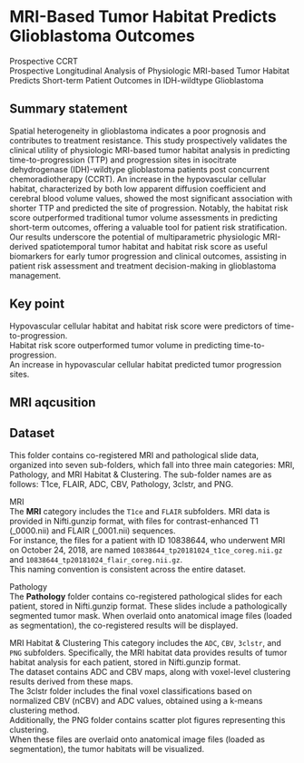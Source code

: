 # MRI-Based Tumor Habitat Predicts Glioblastoma Outcomes
Prospective CCRT  
Prospective Longitudinal Analysis of Physiologic MRI-based Tumor Habitat Predicts Short-term Patient Outcomes in IDH-wildtype Glioblastoma   

## Summary statement
Spatial heterogeneity in glioblastoma indicates a poor prognosis and contributes to treatment resistance. This study prospectively validates the clinical utility of physiologic MRI-based tumor habitat analysis in predicting time-to-progression (TTP) and progression sites in isocitrate dehydrogenase (IDH)-wildtype glioblastoma patients post concurrent chemoradiotherapy (CCRT). An increase in the hypovascular cellular habitat, characterized by both low apparent diffusion coefficient and cerebral blood volume values, showed the most significant association with shorter TTP and predicted the site of progression. Notably, the habitat risk score outperformed traditional tumor volume assessments in predicting short-term outcomes, offering a valuable tool for patient risk stratification. Our results underscore the potential of multiparametric physiologic MRI-derived spatiotemporal tumor habitat and habitat risk score as useful biomarkers for early tumor progression and clinical outcomes, assisting in patient risk assessment and treatment decision-making in glioblastoma management.  

## Key point
Hypovascular cellular habitat and habitat risk score were predictors of time-to-progression.  
Habitat risk score outperformed tumor volume in predicting time-to-progression.   
An increase in hypovascular cellular habitat predicted tumor progression sites.  

## MRI aqcusition  

## Dataset
This folder contains co-registered MRI and pathological slide data, organized into seven sub-folders, which fall into three main categories: MRI, Pathology, and MRI Habitat & Clustering. 
The sub-folder names are as follows: T1ce, FLAIR, ADC, CBV, Pathology, 3clstr, and PNG.

MRI  
The **MRI** category includes the `T1ce` and `FLAIR` subfolders. MRI data is provided in Nifti.gunzip format, with files for contrast-enhanced T1 (_0000.nii) and FLAIR (_0001.nii) sequences.  
For instance, the files for a patient with ID 10838644, who underwent MRI on October 24, 2018, are named `10838644_tp20181024_t1ce_coreg.nii.gz` and `10838644_tp20181024_flair_coreg.nii.gz`.  
This naming convention is consistent across the entire dataset.  

Pathology  
The **Pathology** folder contains co-registered pathological slides for each patient, stored in Nifti.gunzip format. These slides include a pathologically segmented tumor mask. 
When overlaid onto anatomical image files (loaded as segmentation), the co-registered results will be displayed.

MRI Habitat & Clustering
This category includes the `ADC`, `CBV`, `3clstr`, and `PNG` subfolders. Specifically, the MRI habitat data provides results of tumor habitat analysis for each patient, stored in Nifti.gunzip format.    
The dataset contains ADC and CBV maps, along with voxel-level clustering results derived from these maps.   
The 3clstr folder includes the final voxel classifications based on normalized CBV (nCBV) and ADC values, obtained using a k-means clustering method.   
Additionally, the PNG folder contains scatter plot figures representing this clustering.  
When these files are overlaid onto anatomical image files (loaded as segmentation), the tumor habitats will be visualized.  
